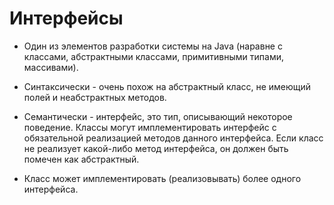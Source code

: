 # Интерфейсы

* Один из элементов разработки системы на Java (наравне с классами, абстрактными классами, примитивными типами, массивами).

* Синтаксически - очень похож на абстрактный класс, не имеющий полей и неабстрактных методов.

* Семантически - интерфейс, это тип, описывающий некоторое поведение. Классы могут имплементировать интерфейс с обязательной реализацией методов данного интерфейса. Если класс не реализует какой-либо метод интерфейса, он должен быть помечен как абстрактный.

* Класс может имплементировать (реализовывать) более одного интерфейса.